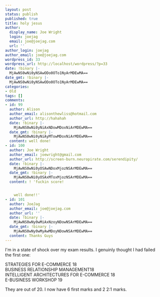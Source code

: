 ```yaml
---
layout: post
status: publish
published: true
title: holy jesus
author:
  display_name: Joe Wright
  login: joejag
  email: joe@joejag.com
  url: ''
author_login: joejag
author_email: joe@joejag.com
wordpress_id: 33
wordpress_url: http://localhost/wordpress/?p=33
date: !binary |-
  MjAwNS0wNi0yNSAwODo0OTo1NyArMDEwMA==
date_gmt: !binary |-
  MjAwNS0wNi0yNSAwODo0OTo1NyArMDEwMA==
categories:
- Old
tags: []
comments:
- id: 99
  author: Alison
  author_email: alisonthewliss@hotmail.com
  author_url: http://hahahah
  date: !binary |-
    MjAwNS0wNi0yNiAxNDowMDoxNiArMDEwMA==
  date_gmt: !binary |-
    MjAwNS0wNi0yNiAyMTowMDoxNiArMDEwMA==
  content: well done!
- id: 100
  author: Joe Wright
  author_email: joewright@gmail.com
  author_url: http://screen-burn.neuropirate.com/serendipity/
  date: !binary |-
    MjAwNS0wNi0yOSAwNDoxMjozNSArMDEwMA==
  date_gmt: !binary |-
    MjAwNS0wNi0yOSAxMToxMjozNSArMDEwMA==
  content: ! 'fuckin score!


    well done!!'
- id: 101
  author: JoeJag
  author_email: joe@joejag.com
  author_url: ''
  date: !binary |-
    MjAwNS0wNy0wMiAxNzoyNDowNSArMDEwMA==
  date_gmt: !binary |-
    MjAwNS0wNy0wMyAwMDoyNDowNSArMDEwMA==
  content: Thanks Guys
---
```

<p>I'm in a state of shock over my exam results.  I genuinly thought I had failed the first one:</p>
<p>STRATEGIES FOR E-COMMERCE 	18<br />
BUSINESS RELATIONSHIP MANAGEMENT18<br />
INTELLIGENT ARCHITECTURES FOR E-COMMERCE 18<br />
E-BUSINESS WORKSHOP 19</p>
<p>They are out of 20.  I now have 6 first marks and 2 2:1 marks.</p>
